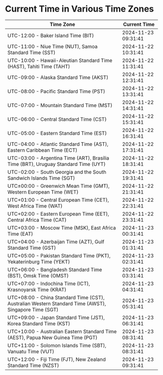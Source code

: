 # Current Time in Various Time Zones

| Time Zone | Current Time |
|-----------|--------------|
| UTC-12:00 - Baker Island Time (BIT) | 2024-11-23 09:31:41 |
| UTC-11:00 - Niue Time (NUT), Samoa Standard Time (SST) | 2024-11-22 10:31:41 |
| UTC-10:00 - Hawaii-Aleutian Standard Time (HAST), Tahiti Time (TAHT) | 2024-11-22 11:31:41 |
| UTC-09:00 - Alaska Standard Time (AKST) | 2024-11-22 12:31:41 |
| UTC-08:00 - Pacific Standard Time (PST) | 2024-11-22 13:31:41 |
| UTC-07:00 - Mountain Standard Time (MST) | 2024-11-22 14:31:41 |
| UTC-06:00 - Central Standard Time (CST) | 2024-11-22 15:31:41 |
| UTC-05:00 - Eastern Standard Time (EST) | 2024-11-22 16:31:41 |
| UTC-04:00 - Atlantic Standard Time (AST), Eastern Caribbean Time (ECT) | 2024-11-22 17:31:41 |
| UTC-03:00 - Argentina Time (ART), Brasília Time (BRT), Uruguay Standard Time (UYT) | 2024-11-22 18:31:41 |
| UTC-02:00 - South Georgia and the South Sandwich Islands Time (SGT) | 2024-11-22 19:31:41 |
| UTC±00:00 - Greenwich Mean Time (GMT), Western European Time (WET) | 2024-11-22 21:31:41 |
| UTC+01:00 - Central European Time (CET), West Africa Time (WAT) | 2024-11-22 22:31:41 |
| UTC+02:00 - Eastern European Time (EET), Central Africa Time (CAT) | 2024-11-22 23:31:41 |
| UTC+03:00 - Moscow Time (MSK), East Africa Time (EAT) | 2024-11-23 00:31:41 |
| UTC+04:00 - Azerbaijan Time (AZT), Gulf Standard Time (GST) | 2024-11-23 01:31:41 |
| UTC+05:00 - Pakistan Standard Time (PKT), Yekaterinburg Time (YEKT) | 2024-11-23 02:31:41 |
| UTC+06:00 - Bangladesh Standard Time (BST), Omsk Time (OMST) | 2024-11-23 03:31:41 |
| UTC+07:00 - Indochina Time (ICT), Krasnoyarsk Time (KRAT) | 2024-11-23 04:31:41 |
| UTC+08:00 - China Standard Time (CST), Australian Western Standard Time (AWST), Singapore Time (SGT) | 2024-11-23 05:31:41 |
| UTC+09:00 - Japan Standard Time (JST), Korea Standard Time (KST) | 2024-11-23 06:31:41 |
| UTC+10:00 - Australian Eastern Standard Time (AEST), Papua New Guinea Time (PGT) | 2024-11-23 08:31:41 |
| UTC+11:00 - Solomon Islands Time (SBT), Vanuatu Time (VUT) | 2024-11-23 08:31:41 |
| UTC+12:00 - Fiji Time (FJT), New Zealand Standard Time (NZST) | 2024-11-23 09:31:41 |
